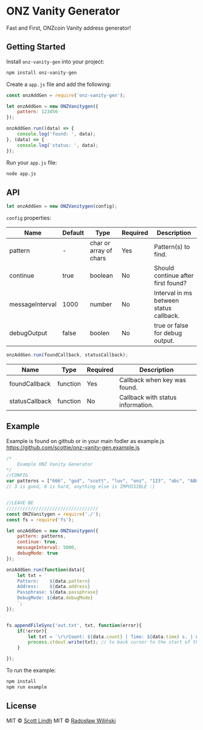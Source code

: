 ONZ Vanity Generator
===================

Fast and First, ONZcoin Vanity address generator!



Getting Started
---------------

Install `onz-vanity-gen` into your project:

```bash
npm install onz-vanity-gen
```

Create a `app.js` file and add the following:

```js
const onzAddGen = require('onz-vanity-gen');

let onzAddGen = new ONZVanitygen({
    pattern: 123456
});

onzAddGen.run((data) => {
    console.log('found: ', data);
}, (data) => {
    console.log('status: ', data);
});
```
Run your `app.js` file:

```bash
node app.js
```

API
---

```js
let onzAddGen = new ONZVanitygen(config);
```

`config` properties:

Name            | Default | Type                       | Required | Description
----------------|---------|----------------------------|----------|------------
pattern         | -       | char or array of chars     | Yes      | Pattern(s) to find.
continue        | true    | boolean                    | No       | Should continue after first found?
messageInterval | 1000    | number                     | No       | Interval in ms between status callback.
debugOutput     | false   | boolen                     | No       | true or false for debug output.

```js
onzAddGen.run(foundCallback, statusCallback);
```

Name           | Type     | Required | Description
---------------|----------|----------|------------
foundCallback  | function | Yes      | Callback when key was found.
statusCallback | function | No       | Callback with status information.

Example
-------

Example is found on github or in your main fodler as example.js
https://github.com/scottie/onz-vanity-gen.example.js

```js
/*
    Example ONZ Vanity Generator
*/
//CONFIG
var patterns = ["666", "god", "scott", "luv", "onz", "123", "abc", "ABC", "GOD", "SCOTT", "LuV", "0nZ"];
// 3 is good, 6 is hard, anything else is IMPOSSIBLE :)


//LEAVE BE
//////////////////////////////////
const ONZVanitygen = require('./');
const fs = require('fs');

let onzAddGen = new ONZVanitygen({
    pattern: patterns,
    continue: true,
    messageInterval: 5000,
    debugMode: true
});

onzAddGen.run(function(data){
    let txt = `
    Pattern:    ${data.pattern}
    Address:    ${data.address}
    Passphrase: ${data.passphrase}
    DebugMode: ${data.debugMode}
    `;
});


fs.appendFileSync('out.txt', txt, function(error){
    if(!error){
        let txt = `\r\rCount: ${data.count} | Time: ${data.time} s. | Avg: ${data.avg} keys/s | Found: ${data.foundCount}`;
        process.stdout.write(txt); // to back cursor to the start of the line (in console.log doesn't work)
    }

});


```

To run the example:
```bash
npm install
npm run example
```


License
-------

MIT © [Scott Lindh](https://github.com/scottie)
MIT © [Radosław Wiliński](https://github.com/rwilinski)
